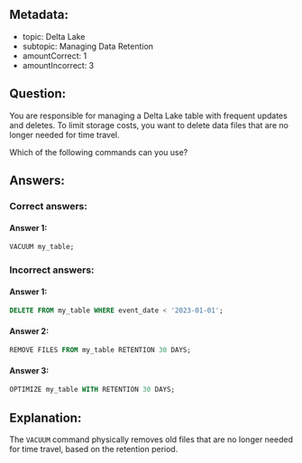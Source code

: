 ## Metadata:

- topic: Delta Lake
- subtopic: Managing Data Retention
- amountCorrect: 1
- amountIncorrect: 3

## Question:

You are responsible for managing a Delta Lake table with frequent updates and deletes. To limit storage costs, you want to delete data files that are no longer needed for time travel.

Which of the following commands can you use?

## Answers:

### Correct answers:

#### Answer 1:

```sql
VACUUM my_table;
```

### Incorrect answers:

#### Answer 1:

```sql
DELETE FROM my_table WHERE event_date < '2023-01-01';
```

#### Answer 2:

```sql
REMOVE FILES FROM my_table RETENTION 30 DAYS;
```

#### Answer 3:

```sql
OPTIMIZE my_table WITH RETENTION 30 DAYS;
```

## Explanation:

The `VACUUM` command physically removes old files that are no longer needed for time travel, based on the retention period.
